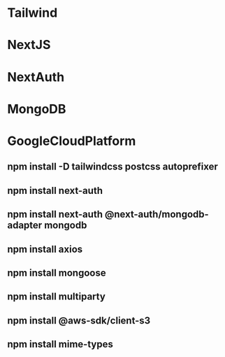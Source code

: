 # Tailwind
# NextJS
# NextAuth 
# MongoDB
# GoogleCloudPlatform
## npm install -D tailwindcss postcss autoprefixer
## npm install next-auth
## npm install next-auth @next-auth/mongodb-adapter mongodb
## npm install axios
## npm install mongoose
## npm install multiparty
## npm install @aws-sdk/client-s3
## npm install mime-types